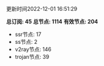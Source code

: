 更新时间2022-12-01 16:51:29

**总订阅: 45**
**总节点: 1114**
**有效节点: 204**
- ssr节点: 17
- ss节点: 2
- v2ray节点: 146
- trojan节点: 39
